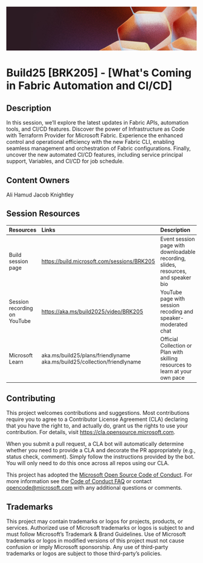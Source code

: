 <p align="center">
<img src="img/banner.jpg" alt="decorative banner" width="1200"/>
</p>

# Build25 [BRK205] - [What's Coming in Fabric Automation and CI/CD]

## Description

In this session, we’ll explore the latest updates in Fabric APIs, automation tools, and CI/CD features. Discover the power of Infrastructure as Code with Terraform Provider for Microsoft Fabric. Experience the enhanced control and operational efficiency with the new Fabric CLI, enabling seamless management and orchestration of Fabric configurations. Finally, uncover the new automated CI/CD features, including service principal support, Variables, and CI/CD for job schedule.

## Content Owners

Ali Hamud
Jacob Knightley

## Session Resources 

| Resources          | Links                             | Description        |
|:-------------------|:----------------------------------|:-------------------|
| Build session page | https://build.microsoft.com/sessions/BRK205 | Event session page with downloadable recording, slides, resources, and speaker bio |
| Session recording on YouTube | https://aka.ms/build2025/video/BRK205 | YouTube page with session recoding and speaker-moderated chat |
|Microsoft Learn|aka.ms/build25/plans/friendlyname<br>aka.ms/build25/collection/friendlyname|Official Collection or Plan with skilling resources to learn at your own pace|


## Contributing

This project welcomes contributions and suggestions.  Most contributions require you to agree to a
Contributor License Agreement (CLA) declaring that you have the right to, and actually do, grant us
the rights to use your contribution. For details, visit https://cla.opensource.microsoft.com.

When you submit a pull request, a CLA bot will automatically determine whether you need to provide
a CLA and decorate the PR appropriately (e.g., status check, comment). Simply follow the instructions
provided by the bot. You will only need to do this once across all repos using our CLA.

This project has adopted the [Microsoft Open Source Code of Conduct](https://opensource.microsoft.com/codeofconduct/).
For more information see the [Code of Conduct FAQ](https://opensource.microsoft.com/codeofconduct/faq/) or
contact [opencode@microsoft.com](mailto:opencode@microsoft.com) with any additional questions or comments.

## Trademarks 
This project may contain trademarks or logos for projects, products, or services. Authorized use of Microsoft trademarks or logos is subject to and must follow Microsoft’s Trademark & Brand Guidelines. Use of Microsoft trademarks or logos in modified versions of this project must not cause confusion or imply Microsoft sponsorship. Any use of third-party trademarks or logos are subject to those third-party’s policies.


